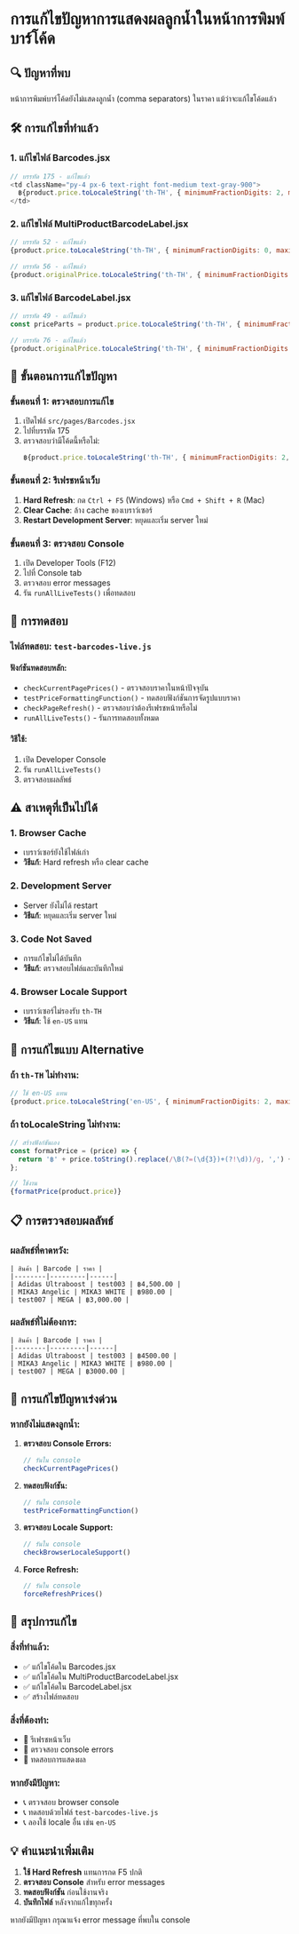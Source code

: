 # การแก้ไขปัญหาการแสดงผลลูกน้ำในหน้าการพิมพ์บาร์โค้ด

## 🔍 **ปัญหาที่พบ**
หน้าการพิมพ์บาร์โค้ดยังไม่แสดงลูกน้ำ (comma separators) ในราคา แม้ว่าจะแก้ไขโค้ดแล้ว

## 🛠️ **การแก้ไขที่ทำแล้ว**

### 1. **แก้ไขไฟล์ Barcodes.jsx**
```javascript
// บรรทัด 175 - แก้ไขแล้ว
<td className="py-4 px-6 text-right font-medium text-gray-900">
  ฿{product.price.toLocaleString('th-TH', { minimumFractionDigits: 2, maximumFractionDigits: 2 })}
</td>
```

### 2. **แก้ไขไฟล์ MultiProductBarcodeLabel.jsx**
```javascript
// บรรทัด 52 - แก้ไขแล้ว
{product.price.toLocaleString('th-TH', { minimumFractionDigits: 0, maximumFractionDigits: 0 })}

// บรรทัด 56 - แก้ไขแล้ว
{product.originalPrice.toLocaleString('th-TH', { minimumFractionDigits: 0, maximumFractionDigits: 0 })}
```

### 3. **แก้ไขไฟล์ BarcodeLabel.jsx**
```javascript
// บรรทัด 49 - แก้ไขแล้ว
const priceParts = product.price.toLocaleString('th-TH', { minimumFractionDigits: 2 }).split('.');

// บรรทัด 76 - แก้ไขแล้ว
{product.originalPrice.toLocaleString('th-TH', { minimumFractionDigits: 0, maximumFractionDigits: 0 })}
```

## 🔧 **ขั้นตอนการแก้ไขปัญหา**

### **ขั้นตอนที่ 1: ตรวจสอบการแก้ไข**
1. เปิดไฟล์ `src/pages/Barcodes.jsx`
2. ไปที่บรรทัด 175
3. ตรวจสอบว่ามีโค้ดนี้หรือไม่:
   ```javascript
   ฿{product.price.toLocaleString('th-TH', { minimumFractionDigits: 2, maximumFractionDigits: 2 })}
   ```

### **ขั้นตอนที่ 2: รีเฟรชหน้าเว็บ**
1. **Hard Refresh**: กด `Ctrl + F5` (Windows) หรือ `Cmd + Shift + R` (Mac)
2. **Clear Cache**: ล้าง cache ของเบราว์เซอร์
3. **Restart Development Server**: หยุดและเริ่ม server ใหม่

### **ขั้นตอนที่ 3: ตรวจสอบ Console**
1. เปิด Developer Tools (F12)
2. ไปที่ Console tab
3. ตรวจสอบ error messages
4. รัน `runAllLiveTests()` เพื่อทดสอบ

## 🧪 **การทดสอบ**

### **ไฟล์ทดสอบ: `test-barcodes-live.js`**

#### **ฟังก์ชันทดสอบหลัก:**
- `checkCurrentPagePrices()` - ตรวจสอบราคาในหน้าปัจจุบัน
- `testPriceFormattingFunction()` - ทดสอบฟังก์ชันการจัดรูปแบบราคา
- `checkPageRefresh()` - ตรวจสอบว่าต้องรีเฟรชหน้าหรือไม่
- `runAllLiveTests()` - รันการทดสอบทั้งหมด

#### **วิธีใช้:**
1. เปิด Developer Console
2. รัน `runAllLiveTests()`
3. ตรวจสอบผลลัพธ์

## ⚠️ **สาเหตุที่เป็นไปได้**

### 1. **Browser Cache**
- เบราว์เซอร์ยังใช้ไฟล์เก่า
- **วิธีแก้**: Hard refresh หรือ clear cache

### 2. **Development Server**
- Server ยังไม่ได้ restart
- **วิธีแก้**: หยุดและเริ่ม server ใหม่

### 3. **Code Not Saved**
- การแก้ไขไม่ได้บันทึก
- **วิธีแก้**: ตรวจสอบไฟล์และบันทึกใหม่

### 4. **Browser Locale Support**
- เบราว์เซอร์ไม่รองรับ `th-TH`
- **วิธีแก้**: ใช้ `en-US` แทน

## 🔄 **การแก้ไขแบบ Alternative**

### **ถ้า `th-TH` ไม่ทำงาน:**
```javascript
// ใช้ en-US แทน
{product.price.toLocaleString('en-US', { minimumFractionDigits: 2, maximumFractionDigits: 2 })}
```

### **ถ้า toLocaleString ไม่ทำงาน:**
```javascript
// สร้างฟังก์ชันเอง
const formatPrice = (price) => {
  return '฿' + price.toString().replace(/\B(?=(\d{3})+(?!\d))/g, ',') + '.00';
};

// ใช้งาน
{formatPrice(product.price)}
```

## 📋 **การตรวจสอบผลลัพธ์**

### **ผลลัพธ์ที่คาดหวัง:**
```
| สินค้า | Barcode | ราคา |
|--------|---------|------|
| Adidas Ultraboost | test003 | ฿4,500.00 |
| MIKA3 Angelic | MIKA3 WHITE | ฿980.00 |
| test007 | MEGA | ฿3,000.00 |
```

### **ผลลัพธ์ที่ไม่ต้องการ:**
```
| สินค้า | Barcode | ราคา |
|--------|---------|------|
| Adidas Ultraboost | test003 | ฿4500.00 |
| MIKA3 Angelic | MIKA3 WHITE | ฿980.00 |
| test007 | MEGA | ฿3000.00 |
```

## 🚨 **การแก้ไขปัญหาเร่งด่วน**

### **หากยังไม่แสดงลูกน้ำ:**

1. **ตรวจสอบ Console Errors:**
   ```javascript
   // รันใน console
   checkCurrentPagePrices()
   ```

2. **ทดสอบฟังก์ชัน:**
   ```javascript
   // รันใน console
   testPriceFormattingFunction()
   ```

3. **ตรวจสอบ Locale Support:**
   ```javascript
   // รันใน console
   checkBrowserLocaleSupport()
   ```

4. **Force Refresh:**
   ```javascript
   // รันใน console
   forceRefreshPrices()
   ```

## 📝 **สรุปการแก้ไข**

### **สิ่งที่ทำแล้ว:**
- ✅ แก้ไขโค้ดใน Barcodes.jsx
- ✅ แก้ไขโค้ดใน MultiProductBarcodeLabel.jsx
- ✅ แก้ไขโค้ดใน BarcodeLabel.jsx
- ✅ สร้างไฟล์ทดสอบ

### **สิ่งที่ต้องทำ:**
- 🔄 รีเฟรชหน้าเว็บ
- 🔄 ตรวจสอบ console errors
- 🔄 ทดสอบการแสดงผล

### **หากยังมีปัญหา:**
- 📞 ตรวจสอบ browser console
- 📞 ทดสอบด้วยไฟล์ `test-barcodes-live.js`
- 📞 ลองใช้ locale อื่น เช่น `en-US`

## 💡 **คำแนะนำเพิ่มเติม**

1. **ใช้ Hard Refresh** แทนการกด F5 ปกติ
2. **ตรวจสอบ Console** สำหรับ error messages
3. **ทดสอบฟังก์ชัน** ก่อนใช้งานจริง
4. **บันทึกไฟล์** หลังจากแก้ไขทุกครั้ง

หากยังมีปัญหา กรุณาแจ้ง error message ที่พบใน console
